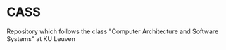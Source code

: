 # CASS

Repository which follows the class "Computer Architecture and Software Systems" at KU Leuven
